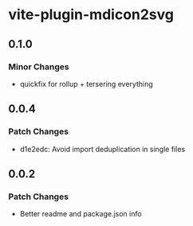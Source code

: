 # vite-plugin-mdicon2svg

## 0.1.0

### Minor Changes

- quickfix for rollup + tersering everything

## 0.0.4

### Patch Changes

- d1e2edc: Avoid import deduplication in single files

## 0.0.2

### Patch Changes

- Better readme and package.json info
